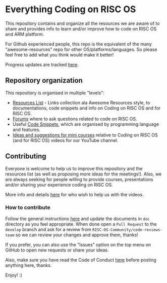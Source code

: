 # Everything Coding on RISC OS

This repository contains and organize all the resources we are aware of to share and provides info to learn and/or improve how to code on RISC OS and ARM platform.

For Github experienced people, this repo is the equivalent of the many "awesome-resources" repo for other OS/platforms/languages. So please feel free to add what you think would make it better!

Progress updates are tracked [here](https://github.com/orgs/RISC-OS-Community/projects/6/views/1).

## Repository organization

This repository is organised in multiple "levels":

* [Resources List](doc/RISCOSCodingResources.md) - Links collection ala Awesome Resources style, to documentations, code snippets and info on Coding on RISC OS and for RISC OS.
* [Forums](doc/RISCOSCodingForums.md) where to ask questions related to code on RISC OS.
* Useful [Code Snippets](src), which are organised by programming language and features.
* [Ideas and suggestions for mini courses](doc/RISCOSCodingVideosIdeas.md) relative to Coding on RISC OS (and for RISC OS) videos for our YouTube channel.

## Contributing

Everyone is welcome to help us to improve this repository and the resources list (as well as proposing more ideas for the meetings!). Also, we are always seeking for people willing to provide courses, presentations and/or sharing your experience coding on RISC OS.

More info and details [here](docs/RISCOSCodingHowToMakeVideos.md) for who wish to help us with the videos.

### How to contribute

Follow the general instructions [here](CONTRIBUTING.md) and update the documents in `doc` directory as you feel appropriate. When done open a `Pull Request` to the `develop` branch and ask for a review from `RISC-OS-Community/code-reviews-team` so we can review your changes and approve them, thanks!

If you prefer, you can also use the "Issues" option on the top menu on GitHub to open new requests or share your ideas.

Also, make sure you have read the Code of Conduct [here](CODE_OF_CONDUCT.md) before posting anything here, thanks.

Enjoy! :)
